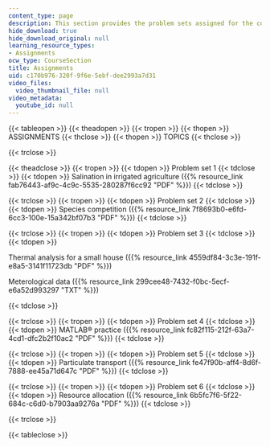 ```yaml
---
content_type: page
description: This section provides the problem sets assigned for the course.
hide_download: true
hide_download_original: null
learning_resource_types:
- Assignments
ocw_type: CourseSection
title: Assignments
uid: c170b976-320f-9f6e-5ebf-dee2993a7d31
video_files:
  video_thumbnail_file: null
video_metadata:
  youtube_id: null
---
```


{{< tableopen >}}
{{< theadopen >}}
{{< tropen >}}
{{< thopen >}}
ASSIGNMENTS
{{< thclose >}}
{{< thopen >}}
TOPICS
{{< thclose >}}

{{< trclose >}}

{{< theadclose >}}
{{< tropen >}}
{{< tdopen >}}
Problem set 1
{{< tdclose >}}
{{< tdopen >}}
Salination in irrigated agriculture ({{% resource_link fab76443-af9c-4c9c-5535-280287f6cc92 "PDF" %}})
{{< tdclose >}}

{{< trclose >}}
{{< tropen >}}
{{< tdopen >}}
Problem set 2
{{< tdclose >}}
{{< tdopen >}}
Species competition ({{% resource_link 7f8693b0-e6fd-6cc3-100e-15a342bf07b3 "PDF" %}})
{{< tdclose >}}

{{< trclose >}}
{{< tropen >}}
{{< tdopen >}}
Problem set 3
{{< tdclose >}}
{{< tdopen >}}


Thermal analysis for a small house ({{% resource_link 4559df84-3c3e-191f-e8a5-3141f11723db "PDF" %}})

Meterological data ({{% resource_link 299cee48-7432-f0bc-5ecf-e6a52d993297 "TXT" %}})


{{< tdclose >}}

{{< trclose >}}
{{< tropen >}}
{{< tdopen >}}
Problem set 4
{{< tdclose >}}
{{< tdopen >}}
MATLAB® practice ({{% resource_link fc82f115-212f-63a7-4cd1-dfc2b2f10ac2 "PDF" %}})
{{< tdclose >}}

{{< trclose >}}
{{< tropen >}}
{{< tdopen >}}
Problem set 5
{{< tdclose >}}
{{< tdopen >}}
Particulate transport ({{% resource_link fe47f90b-aff4-8d6f-7888-ee45a71d647c "PDF" %}})
{{< tdclose >}}

{{< trclose >}}
{{< tropen >}}
{{< tdopen >}}
Problem set 6
{{< tdclose >}}
{{< tdopen >}}
Resource allocation ({{% resource_link 6b5fc7f6-5f22-684c-c6d0-b7903aa9276a "PDF" %}})
{{< tdclose >}}

{{< trclose >}}

{{< tableclose >}}